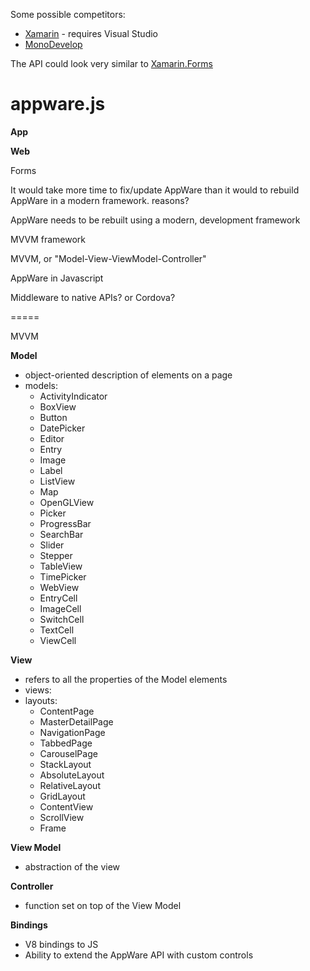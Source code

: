Some possible competitors:
- [Xamarin](http://xamarin.com/studio) - requires Visual Studio
- [MonoDevelop](http://monodevelop.com/)

The API could look very similar to [Xamarin.Forms](http://xamarin.com/forms)

appware.js
==========

__App__

__Web__


Forms

It would take more time to fix/update AppWare than it would to rebuild AppWare in a modern framework.
reasons?

AppWare needs to be rebuilt using a modern, development framework

MVVM framework

MVVM, or "Model-View-ViewModel-Controller"


AppWare in Javascript


Middleware to native APIs? or Cordova?

=====

MVVM

__Model__
- object-oriented description of elements on a page
- models:
	- ActivityIndicator
	- BoxView
	- Button
	- DatePicker
	- Editor
	- Entry
	- Image
	- Label
	- ListView
	- Map
	- OpenGLView
	- Picker
	- ProgressBar
	- SearchBar
	- Slider
	- Stepper
	- TableView
	- TimePicker
	- WebView
	- EntryCell
	- ImageCell
	- SwitchCell
	- TextCell
	- ViewCell

__View__
- refers to all the properties of the Model elements
- views:
- layouts:
	- ContentPage
	- MasterDetailPage
	- NavigationPage
	- TabbedPage
	- CarouselPage
	- StackLayout
	- AbsoluteLayout
	- RelativeLayout
	- GridLayout
	- ContentView
	- ScrollView
	- Frame

__View Model__
- abstraction of the view

__Controller__
- function set on top of the View Model

__Bindings__
- V8 bindings to JS
- Ability to extend the AppWare API with custom controls

